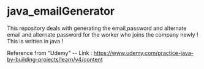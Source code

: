 # java_emailGenerator

This repository deals with generating the email,password and alternate email and alternate password for the worker who joins the company newly ! This is written in java !


Reference from "Udemy" --
Link : https://www.udemy.com/practice-java-by-building-projects/learn/v4/content
